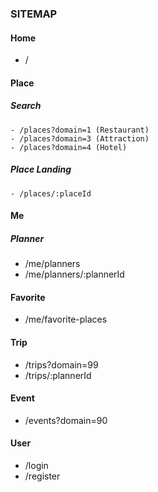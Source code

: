 ### SITEMAP

#### Home

- /

#### Place

##### Search

    - /places?domain=1 (Restaurant)
    - /places?domain=3 (Attraction)
    - /places?domain=4 (Hotel)

##### Place Landing

    - /places/:placeId

#### Me

##### Planner

- /me/planners
- /me/planners/:plannerId

#### Favorite

- /me/favorite-places

#### Trip

- /trips?domain=99
- /trips/:plannerId

#### Event

- /events?domain=90

#### User

- /login
- /register

